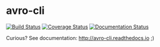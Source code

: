 # avro-cli

[![Build Status](https://travis-ci.org/rkluszczynski/avro-cli.svg?branch=master)](https://travis-ci.org/rkluszczynski/avro-cli)
[![Coverage Status](https://coveralls.io/repos/github/rkluszczynski/avro-cli/badge.svg?branch=master)](https://coveralls.io/github/rkluszczynski/avro-cli?branch=master)
[![Documentation Status](https://readthedocs.org/projects/avro-cli/badge/?version=latest)](http://avro-cli.readthedocs.io/en/latest/?badge=latest)

Curious? See documentation: http://avro-cli.readthedocs.io ;)
